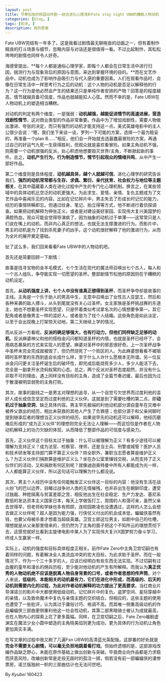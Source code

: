 ```yaml
---
layout: post
title: 节奏松弛的校园动作剧——结合进化心理浅析Fate stay night UBW的糟糕人物动机 
categories: [blog, ]
tags: [影评, ]
description: 我的答案
---
```

Fate UBW完结有一年多了。这是我看过剧情最无聊拖沓的动画之一，但有着制作精良的打斗场景与细节，忽略内容与对话还是很值得一看。不过比起制作，其松松垮垮的剧情也同样令人好奇。

海德曾提出，**每个人都是通俗心理学家，即每个人都会在日常生活中进行归因，揣测行为与现象背后的原因与意图，来达到掌握环境的目的​。**而在文艺作品中，动机也成为了影响作品吸引力与代入感的重要因素。人们在观看作品时，会像在日常生活中一样思考行为之后的动机：这个人物的动机是否足以解释他的行为？这一行为是他必然会产生的结果还只是单纯作者安排的产物？回答是的程度越高，情节就越具备可信度，作品也就越能扣人心弦。然而不幸的是，Fate UBW在人物动机上的塑造相当糟糕。

对动机的判定有两个维度，一是强弱：**动机越强，越能促进情节的高速进展，营造戏剧性情节**，这对商业类型的​作品非常重要。作品中为了增加戏剧性，需要人物做出激进、夸张的决定，而只有强烈的动机才能支持这一点。美式英雄电影中的主人公很少会说：“嗯，我们坐下来谈一谈，罗列一下可能的方案，选择一个最为稳妥的，再准备一个plan B……”相反，他们会一开始就去选最蠢最冒险的方案，再通过自己的好运气九死一生获得胜利，但观众就是喜欢看冒险。如果主角动机不强，则需要一个动机很强的反派，处心积虑地想要毁灭世界/主角，不断掀起新的事件。总之，**动机产生行为，行为制造情节，情节引起观众的情绪共鸣**，从中产生一部好作品。

第二个维度则是具体程度，**动机越具体，越个人就越可信**。​进化心理学的研究告诉我们，**强烈的动机常常都与生存、求偶、繁衍、亲代抚育、社会权力与地位等主题相关**，在其中蕴藏着人类在进化过程中产生的专门化心理机制。换言之，在某些领域中的具体动机比空泛的动机更强大。为此求生、爱情、亲情、复仇主题成为了文艺作品中喜闻乐见的内容。比如在记忆碎片中，男主失去了形成长时记忆的能力，经历的事情转瞬即忘。但通过纹身、笔记、拍立得等方式，他不断进行着侦探调查。如果把动机解释为伸张正义，或者是对建设美好家园、实现伟大复兴美国梦的满腔热血，观众可能会觉得导演疯了，因为抽象的动机过于单薄——这常常只是人们说在嘴上的动机，而非内心真正的想法，也就无法支撑激进的行为。而影片中，男主的动机是为了找到杀死妻子的凶手。这个动机很好解释了他的激进行为，从而为全片的展开奠定基础。

扯了这么多，我们回来看看Fate UBW中的人物动机吧。

首先还是简要回顾一下剧情：​

故事是找寻宝物的金羊毛模式，七个生活在现代的魔法师召唤出七个古人，每人和一个古人组队，争夺能实现一切愿望的圣杯。整部剧情节松弛的原因则在于糟糕的动机设定。

首先，**从动机强度上讲，七个人中没有谁真正想得到圣杯**，而圣杯争夺却是故事的主线。主角是一个乐于助人的男高中生，无意中召唤出了女性古人亚瑟王，然后和各种来袭的敌人搏斗，从头到尾就没有关心过圣杯​。女主家族是圣杯挑战赛的东道主，她也不想要圣杯实现愿望，只是怀着类似考试拿名次的心情想要争第一。其它配角或者是像男主一样的滥好人，或者是为了找个人结婚。这些角色是如此淡定，以至于会出现晚上打架惊天动地，第二天继续上学的情况。

而从反派一方看呢。**反派的确足够强大，也有行动力，但他们同样缺乏足够的动机**。反派麻婆神父和他的搭档金闪闪都知道圣杯的内情，也就是圣杯已经坏了，会用病态暴戾的方式来实现人的愿望。麻婆对圣杯中的邪恶很好奇。上一次圣杯战争中圣杯未完全完成就被毁了，但仍然烧死了一个街区的人。为此麻婆想看看不被阻碍时圣杯里的东西到底会长成什么样，至于什么人许什么愿根本无所谓。另一位反派金闪闪更关注圣杯诞生​后的破坏性，即完成后能烧死多少人，多少人能活下去，完全是一副拿开水烫蚂蚁窝的心态。总之，两个反派对圣杯态度超然，并没有什么非取不可的理由，遇上同样没有目标的主角，造成了全篇节奏迟缓，最后也因为过于散漫被明显弱势的主角打败。

​其次，故事的副线之一是男主对理想的追寻，从一个自觉亏欠世界而过度利他的滥好人成长成信念坚定而过度利他的正义伙伴。这就是到了需要吐槽的第二点，即**动机过于抽象空洞**，缺乏具体内容。男主早先极端的利他动机部分源自童年在灾难中被养父救出的经历，相比未获救的其他人产生了负罪感；也部分源于和父亲闲聊时提到继承后者的理想当正义伙伴的经历。如果说早先的动机还可以解释，他经历磨难后形成的“成为正义伙伴”的理想则完全无法让人理解——而这恰恰是作者在人物动机解释上的功力欠缺的体现，从而降低了整部作品的可信度与感染力。

首先，正义伙伴这个目标太过于抽象：什么可以被理解为正义？有多少途径可以被理解为支持正义？成为法官、检察官、律师，还是当士兵、刑警或城管？医护人员和技术研发等支持部门算不算正义伙伴？除全职外，兼职当志愿者算是维护正义么？为正义伙伴们捐款算是维护正义么？坐在办公室里赚钱交税，从而支持了正义伙伴们的活动，又和捐款有何区别呢？就像迪迦奥特曼中所有人都能成为光一样，人人都能算正义伙伴，所以这句话可以理解为什么都没说。

其次，男主个人经历中没有任何能触发正义伙伴这一目标的内容：他没有生活在战火纷飞的巴以边界，目睹过战争对人类的无情摧残，也并非出生在朝鲜印度，遭受过独裁、种姓隔离与贫富差距之苦，相反他出生在社会稳定、生产力发达、基尼系数低的发达资本主义国家日本，每天上学做饭打工，周围的人和蔼可亲，虽然父亲去世得早，但老师和学妹也多有照顾，连校园欺凌也没遭遇过，这样的人怎么会想去做正义伙伴呢？超人是因为能力强，行侠仗义付出的机会成本低，蝙蝠侠虽然有钱，也要父母被杀害才想着当超级英雄。卫宫士郎这位男主，如剧中自己的吐槽，理想就是从父亲那里借来的，但仍然为了主角的面子把这个不知所云的理想贯彻下去，这感觉就好比看到主旋律电影中某人为了实现伟大复兴X国梦努力奋斗学习，终成人生赢家一样。

实际上，动机的强度和目标具体程度正相关。前作Fate Zero中主角卫宫切嗣也有着同样的问题，有着解决全人类流血冲突的宏大目标，为此求助于圣杯。而在一般情况下，作为一个三十多岁的人，应该已经明白有些东西无法实现。不过切嗣有过血腥的童年和漫长的佣兵历程，至少能对他动机的产生有所解释。而我认为**真正优秀的人物动机绝不应该是脱离人物自身背景的口号，或者作者思想的传声筒**。对个人来说，**低级的、本能相关的动机最有力，它们在进化中形成，而高级的、后天的动机则需要内化的过程，为此对作者动机解释的功力提出了更高要求**。当红商业片导演诺兰的影片中大都使用低级动机，记忆碎片中的复仇，盗梦空间、星际穿越中的亲情，以及致命魔术中复仇与亲情主题的交织结合。但相应的，这些主题的使用也遭受了一些批评，认为其过于庸俗讨巧、格调不高。而其唯一侧重高级动机的作品蝙蝠侠三部曲更侧重利他这一社会性动机，其第二部黑暗骑士被认为成就最高，也在人物内心的探索上花了更多篇幅。同样，在卫宫切嗣之后，Fate Zero编剧虚渊玄在魔法少女小圆中塑造的主角晓美焰则更为成功，更为具体的行为动机让角色更加真实丰满。

在写文章的过程中我又刷了几遍Fsn UBW的高清蓝光英配版。这部番的好处就是**完全不需要关心剧情，可以毫无负担地跳着看打戏**。但始终遗憾的是，这部游戏改编作品缺乏野心，未能在原作基础上做出创新与突破。毕竟商业向作品都是力求稳而厌恶风险，改编创新常是走投无路时的孤注一掷，倘若没有前一部蝙蝠侠的凄惨票房，诺兰版独树一帜的三部曲估计也无法问世吧。

By *Kyubei* 160423
